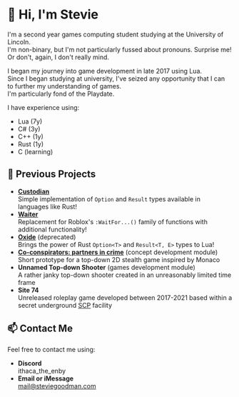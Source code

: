 # 👋 Hi, I'm Stevie
I'm a second year games computing student studying at the University of Lincoln.  
I'm non-binary, but I'm not particularly fussed about pronouns. Surprise me! Or don't, again, I don't really mind.

I began my journey into game development in late 2017 using Lua.  
Since I began studying at university, I've seized any opportunity that I can to further my understanding of games.  
I'm particularly fond of the Playdate.

I have experience using:

- Lua (7y)
- C# (3y)
- C++ (1y)
- Rust (1y)
- C (learning)

## 🎉 Previous Projects
- **[Custodian](https://github.com/steviegoodman/custodian)**  
  Simple implementation of `Option` and `Result` types available in languages like Rust!
- **[Waiter](https://github.com/steviegoodman/waiter)**  
  Replacement for Roblox's `:WaitFor...()` family of functions with additional functionality!
- **[Oxide](https://github.com/steviegoodman/oxide)** (deprecated)  
  Brings the power of Rust `Option<T>` and `Result<T, E>` types to Lua!
- **[Co-conspirators: partners in crime](https://github.com/CGP2014/Monaclone)** (concept development module)  
  Short prototype for a top-down 2D stealth game inspired by Monaco
- **Unnamed Top-down Shooter** (games development module)  
  A rather janky top-down shooter created in an unreasonably limited time frame
- **Site 74**  
  Unreleased roleplay game developed between 2017-2021 based within a secret underground [SCP](https://scp-wiki.wikidot.com/about-the-scp-foundation) facility

## 📫 Contact Me
Feel free to contact me using:
- **Discord**  
  ithaca_the_enby
- **Email or iMessage**  
  mail@steviegoodman.com
